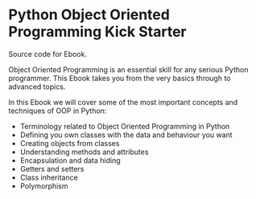 # Python Object Oriented Programming Kick Starter

Source code for Ebook.

Object Oriented Programming is an essential skill for any serious Python programmer. This Ebook takes you from the very basics through to advanced topics.

In this Ebook we will cover some of the most important concepts and techniques of OOP in Python:

- Terminology related to Object Oriented Programming in Python
- Defining you own classes with the data and behaviour you want
- Creating objects from classes
- Understanding methods and attributes
- Encapsulation and data hiding
- Getters and setters
- Class inheritance
- Polymorphism